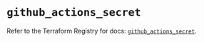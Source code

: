 # `github_actions_secret`

Refer to the Terraform Registry for docs: [`github_actions_secret`](https://registry.terraform.io/providers/integrations/github/6.7.5/docs/resources/actions_secret).
